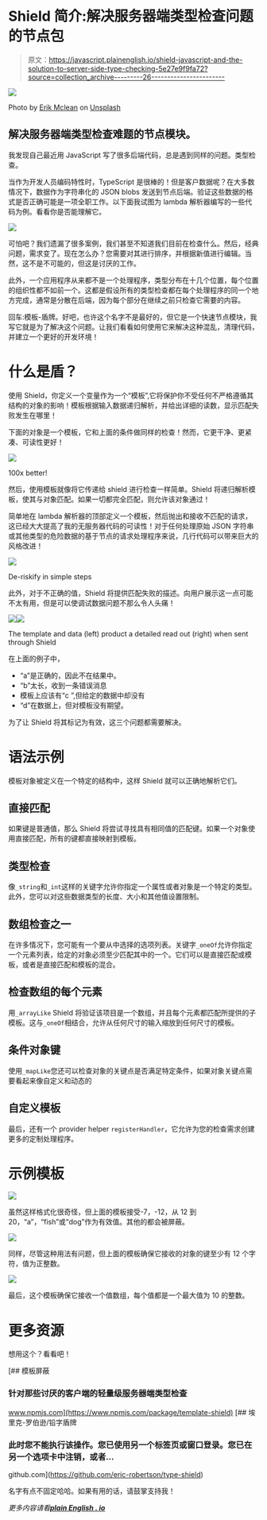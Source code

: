 # Shield 简介:解决服务器端类型检查问题的节点包

> 原文：<https://javascript.plainenglish.io/shield-javascript-and-the-solution-to-server-side-type-checking-5e27e9f9fa72?source=collection_archive---------26----------------------->

![](img/b5e97056e842c003a22659465e193e24.png)

Photo by [Erik Mclean](https://unsplash.com/@introspectivedsgn?utm_source=medium&utm_medium=referral) on [Unsplash](https://unsplash.com?utm_source=medium&utm_medium=referral)

## 解决服务器端类型检查难题的节点模块。

我发现自己最近用 JavaScript 写了很多后端代码，总是遇到同样的问题。类型检查。

当作为开发人员编码特性时，TypeScript 是很棒的！但是客户数据呢？在大多数情况下，数据作为字符串化的 JSON blobs 发送到节点后端。验证这些数据的格式是否正确可能是一项全职工作。以下面我试图为 lambda 解析器编写的一些代码为例。看看你是否能理解它。

![](img/409c90ebf6c64d2752f79d05c27b4519.png)

可怕吧？我们遗漏了很多案例，我们甚至不知道我们目前在检查什么。然后，经典问题，需求变了。现在怎么办？您需要对其进行排序，并根据新值进行编辑。当然，这不是不可能的，但这是讨厌的工作。

此外，一个应用程序从来都不是一个处理程序，类型分布在十几个位置，每个位置的组织性都不如前一个。这都是假设所有的类型检查都在每个处理程序的同一个地方完成，通常是分散在后端，因为每个部分在继续之前只检查它需要的内容。

回车:模板-盾牌。好吧，也许这个名字不是最好的，但它是一个快速节点模块，我写它就是为了解决这个问题。让我们看看如何使用它来解决这种混乱，清理代码，并建立一个更好的开发环境！

# 什么是盾？

使用 Shield，你定义一个变量作为一个“模板”,它将保护你不受任何不严格遵循其结构的对象的影响！模板根据输入数据递归解析，并给出详细的读数，显示匹配失败发生在哪里！

下面的对象是一个模板，它和上面的条件做同样的检查！然而，它更干净、更紧凑、可读性更好！

![](img/0c42b66f55cfc13b4183af0390fe1e5d.png)

100x better!

然后，使用模板就像将它传递给 shield 进行检查一样简单。Shield 将递归解析模板，使其与对象匹配。如果一切都完全匹配，则允许该对象通过！

简单地在 lambda 解析器的顶部定义一个模板，然后抛出和接收不匹配的请求，这已经大大提高了我的无服务器代码的可读性！对于任何处理原始 JSON 字符串或其他类型的危险数据的基于节点的请求处理程序来说，几行代码可以带来巨大的风格改进！

![](img/ca040888ac5c77a36c565c9141921d9b.png)

De-riskify in simple steps

此外，对于不正确的值，Shield 将提供匹配失败的描述。向用户展示这一点可能不太有用，但是可以使调试数据问题不那么令人头痛！

![](img/b0838760a2a14d1ebbfab2123f3aef5e.png)![](img/e89682854bf09e116923113d40a4ce64.png)

The template and data (left) product a detailed read out (right) when sent through Shield

在上面的例子中，

*   “a”是正确的，因此不在结果中。
*   “b”太长，收到一条错误消息
*   模板上应该有“c ”,但给定的数据中却没有
*   “d”在数据上，但对模板没有期望。

为了让 Shield 将其标记为有效，这三个问题都需要解决。

# 语法示例

模板对象被定义在一个特定的结构中，这样 Shield 就可以正确地解析它们。

## 直接匹配

如果键是普通值，那么 Shield 将尝试寻找具有相同值的匹配键。如果一个对象使用直接匹配，所有的键都直接映射到模板。

## 类型检查

像`_string`和`_int`这样的关键字允许你指定一个属性或者对象是一个特定的类型。此外，您可以对这些数据类型的长度、大小和其他值设置限制。

## 数组检查之一

在许多情况下，您可能有一个要从中选择的选项列表。关键字`_oneOf`允许你指定一个元素列表，给定的对象必须至少匹配其中的一个。它们可以是直接匹配或模板，或者是直接匹配和模板的混合。

## 检查数组的每个元素

用`_arrayLike` Shield 将验证该项目是一个数组，并且每个元素都匹配所提供的子模板。这与`_oneOf`相结合，允许从任何尺寸的输入缩放到任何尺寸的模板。

## 条件对象键

使用`_mapLike`您还可以检查对象的关键点是否满足特定条件，如果对象关键点需要看起来像自定义和动态的

## 自定义模板

最后，还有一个 provider helper `registerHandler`，它允许为您的检查需求创建更多的定制处理程序。

# 示例模板

![](img/5b560a8d70ed385c7d88a445d3d9f7aa.png)

虽然这样格式化很奇怪，但上面的模板接受-7，-12，从 12 到 20，“a”，“fish”或“dog”作为有效值。其他的都会被屏蔽。

![](img/523a5260669bf82a3c6c8242bdf433c3.png)

同样，尽管这种用法有问题，但上面的模板确保它接收的对象的键至少有 12 个字符，值为正整数。

![](img/9e4b0b57fae023a67fc8d7621a972572.png)

最后，这个模板确保它接收一个值数组，每个值都是一个最大值为 10 的整数。

# 更多资源

想用这个？看看吧！

[](https://www.npmjs.com/package/template-shield) [## 模板屏蔽

### 针对那些讨厌的客户端的轻量级服务器端类型检查

www.npmjs.com](https://www.npmjs.com/package/template-shield) [](https://github.com/eric-robertson/type-shield) [## 埃里克-罗伯逊/铅字盾牌

### 此时您不能执行该操作。您已使用另一个标签页或窗口登录。您已在另一个选项卡中注销，或者…

github.com](https://github.com/eric-robertson/type-shield) 

名字有点不固定哈哈。如果有用的话，请鼓掌支持我！

*更多内容请看*[***plain English . io***](http://plainenglish.io/)